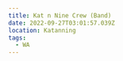 ```yaml
---
title: Kat n Nine Crew (Band)
date: 2022-09-27T03:01:57.039Z
location: Katanning
tags:
  - WA
---
```

